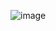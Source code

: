 ![image](https://github.com/Eroshevskiy/Demoekz/assets/97594146/a264c091-5372-49ce-a901-c5a7a0aed65f)
